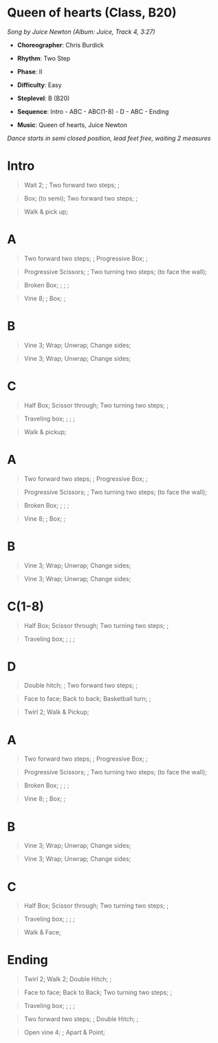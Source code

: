 # Queen of hearts (Class, B20)
*Song by Juice Newton (Album: Juice, Track 4, 3:27)*

* **Choreographer**: Chris Burdick
* **Rhythm**: Two Step
* **Phase**: II

* **Difficulty**: Easy
* **Steplevel**: B (B20)

* **Sequence**: Intro - ABC - ABC(1-8) - D - ABC - Ending
* **Music**: Queen of hearts, Juice Newton

*Dance starts in semi closed position, lead feet free, waiting 2 measures*

# Intro

> Wait 2; ; Two forward two steps; ;

> Box; (to semi); Two forward two steps; ;

> Walk & pick up;

# A

> Two forward two steps; ; Progressive Box; ;

> Progressive Scissors; ; Two turning two steps; (to face the wall);

> Broken Box; ; ; ;

> Vine 8; ; Box; ;

# B

> Vine 3; Wrap; Unwrap; Change sides;

> Vine 3; Wrap; Unwrap; Change sides;

# C

> Half Box; Scissor through; Two turning two steps; ;

> Traveling box; ; ; ;

> Walk & pickup;

# A

> Two forward two steps; ; Progressive Box; ;

> Progressive Scissors; ; Two turning two steps; (to face the wall);

> Broken Box; ; ; ;

> Vine 8; ; Box; ;

# B

> Vine 3; Wrap; Unwrap; Change sides;

> Vine 3; Wrap; Unwrap; Change sides;

# C(1-8)

> Half Box; Scissor through; Two turning two steps; ;

> Traveling box; ; ; ;

# D

> Double hitch; ; Two forward two steps; ;

> Face to face; Back to back; Basketball turn; ;

> Twirl 2; Walk & Pickup;

# A

> Two forward two steps; ; Progressive Box; ;

> Progressive Scissors; ; Two turning two steps; (to face the wall);

> Broken Box; ; ; ;

> Vine 8; ; Box; ;

# B

> Vine 3; Wrap; Unwrap; Change sides;

> Vine 3; Wrap; Unwrap; Change sides;

# C

> Half Box; Scissor through; Two turning two steps; ;

> Traveling box; ; ; ;

> Walk & Face;

# Ending

> Twirl 2; Walk 2; Double Hitch; ;

> Face to face; Back to Back; Two turning two steps; ;

> Traveling box; ; ; ;

> Two forward two steps; ; Double Hitch; ;

> Open vine 4; ; Apart & Point;
